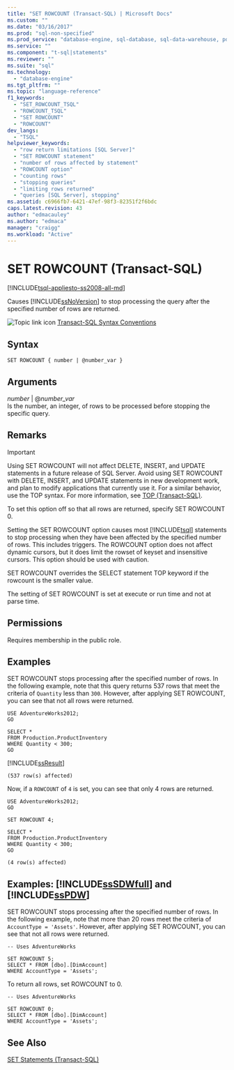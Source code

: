 ```yaml
---
title: "SET ROWCOUNT (Transact-SQL) | Microsoft Docs"
ms.custom: ""
ms.date: "03/16/2017"
ms.prod: "sql-non-specified"
ms.prod_service: "database-engine, sql-database, sql-data-warehouse, pdw"
ms.service: ""
ms.component: "t-sql|statements"
ms.reviewer: ""
ms.suite: "sql"
ms.technology: 
  - "database-engine"
ms.tgt_pltfrm: ""
ms.topic: "language-reference"
f1_keywords: 
  - "SET_ROWCOUNT_TSQL"
  - "ROWCOUNT_TSQL"
  - "SET ROWCOUNT"
  - "ROWCOUNT"
dev_langs: 
  - "TSQL"
helpviewer_keywords: 
  - "row return limitations [SQL Server]"
  - "SET ROWCOUNT statement"
  - "number of rows affected by statement"
  - "ROWCOUNT option"
  - "counting rows"
  - "stopping queries"
  - "limiting rows returned"
  - "queries [SQL Server], stopping"
ms.assetid: c6966fb7-6421-47ef-98f3-82351f2f6bdc
caps.latest.revision: 43
author: "edmacauley"
ms.author: "edmaca"
manager: "craigg"
ms.workload: "Active"
---
```

# SET ROWCOUNT (Transact-SQL)
[!INCLUDE[tsql-appliesto-ss2008-all-md](../../includes/tsql-appliesto-ss2008-all-md.md)]

  Causes [!INCLUDE[ssNoVersion](../../includes/ssnoversion-md.md)] to stop processing the query after the specified number of rows are returned.  
  
 ![Topic link icon](../../database-engine/configure-windows/media/topic-link.gif "Topic link icon") [Transact-SQL Syntax Conventions](../../t-sql/language-elements/transact-sql-syntax-conventions-transact-sql.md)  
  
## Syntax  
  
```  
SET ROWCOUNT { number | @number_var }   
```  
  
## Arguments  
 *number* | @*number_var*  
 Is the number, an integer, of rows to be processed before stopping the specific query.  
  
## Remarks  
  
> [!IMPORTANT]  
>  Using SET ROWCOUNT will not affect DELETE, INSERT, and UPDATE statements in a future release of SQL Server. Avoid using SET ROWCOUNT with DELETE, INSERT, and UPDATE statements in new development work, and plan to modify applications that currently use it. For a similar behavior, use the TOP syntax. For more information, see [TOP &#40;Transact-SQL&#41;](../../t-sql/queries/top-transact-sql.md).  
  
 To set this option off so that all rows are returned, specify SET ROWCOUNT 0.  
  
 Setting the SET ROWCOUNT option causes most [!INCLUDE[tsql](../../includes/tsql-md.md)] statements to stop processing when they have been affected by the specified number of rows. This includes triggers. The ROWCOUNT option does not affect dynamic cursors, but it does limit the rowset of keyset and insensitive cursors. This option should be used with caution.  
  
 SET ROWCOUNT overrides the SELECT statement TOP keyword if the rowcount is the smaller value.  
  
 The setting of SET ROWCOUNT is set at execute or run time and not at parse time.  
  
## Permissions  
 Requires membership in the public role.  
  
## Examples  
 SET ROWCOUNT stops processing after the specified number of rows. In the following example, note that this query returns 537 rows that meet the criteria of `Quantity` less than `300`. However, after applying SET ROWCOUNT, you can see that not all rows were returned.  
  
```  
USE AdventureWorks2012;  
GO  

SELECT *
FROM Production.ProductInventory  
WHERE Quantity < 300;  
GO  
```  
  
 [!INCLUDE[ssResult](../../includes/ssresult-md.md)]  
  
 ```
 (537 row(s) affected)
 ```  
  
 Now, if a `ROWCOUNT` of `4` is set, you can see that only 4 rows are returned.  
  
```  
USE AdventureWorks2012;  
GO  

SET ROWCOUNT 4;  

SELECT *  
FROM Production.ProductInventory  
WHERE Quantity < 300;  
GO  
  
(4 row(s) affected)
```  
  
## Examples: [!INCLUDE[ssSDWfull](../../includes/sssdwfull-md.md)] and [!INCLUDE[ssPDW](../../includes/sspdw-md.md)]  
 SET ROWCOUNT stops processing after the specified number of rows. In the following example, note that more than 20 rows meet the criteria of `AccountType = 'Assets'`. However, after applying SET ROWCOUNT, you can see that not all rows were returned.  
  
```  
-- Uses AdventureWorks  
  
SET ROWCOUNT 5;  
SELECT * FROM [dbo].[DimAccount]  
WHERE AccountType = 'Assets';  
```  
  
 To return all rows, set ROWCOUNT to 0.  
  
```  
-- Uses AdventureWorks  
  
SET ROWCOUNT 0;  
SELECT * FROM [dbo].[DimAccount]  
WHERE AccountType = 'Assets';  
```  
  
## See Also  
 [SET Statements &#40;Transact-SQL&#41;](../../t-sql/statements/set-statements-transact-sql.md)  
  
  


